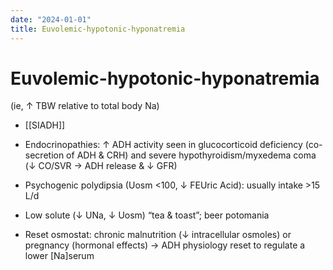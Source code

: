 ```yaml
---
date: "2024-01-01"
title: Euvolemic-hypotonic-hyponatremia
---
```


# Euvolemic-hypotonic-hyponatremia
(ie, ↑ TBW relative to total body Na)

* [[SIADH]]

* Endocrinopathies: ↑ ADH activity seen in glucocorticoid deficiency (co-secretion of ADH & CRH) and severe hypothyroidism/myxedema coma (↓ CO/SVR → ADH release & ↓ GFR)

* Psychogenic polydipsia (Uosm <100, ↓ FEUric Acid): usually intake >15 L/d

* Low solute (↓ UNa, ↓ Uosm) “tea & toast”; beer potomania

* Reset osmostat: chronic malnutrition (↓ intracellular osmoles) or pregnancy (hormonal effects) → ADH physiology reset to regulate a lower [Na]serum
